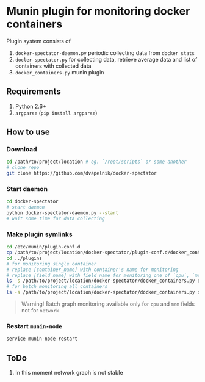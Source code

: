 # Munin plugin for monitoring docker containers

Plugin system consists of

1. `docker-spectator-daemon.py` periodic collecting data from `docker stats`
2. `docler-spectator.py` for collecting data, retrieve average data and list of containers with collected data
3. `docker_containers.py` munin plugin

## Requirements

1. Python 2.6+
2. `argparse` (`pip install argparse`)


## How to use

### Download

```bash
cd /path/to/project/location # eg. `/root/scripts` or some another
# clone repo
git clone https://github.com/dvapelnik/docker-spectator
```

### Start daemon

```bash
cd docker-spectator
# start daemon
python docker-spectator-daemon.py --start
# wait some time for data collecting
```

### Make plugin symlinks

```bash
cd /etc/munin/plugin-conf.d
cp /path/to/project/location/docker-spectator/plugin-conf.d/docker_containers_ .
cd ../plugins
# for monitoring single container
# replace [container_name] with container's name for monitoring
# replace [field_name] with field name for monitoring one of `cpu`, `mem` or `net`
ls -s /path/to/project/location/docker-spectator/docker_containers.py docker_containers_[container_name]_[field_name]
# for batch monitoring all containers
ls -s /path/to/project/location/docker-spectator/docker_containers.py docker_containers_[field_name]
```

> Warning! Batch graph monitoring available only for `cpu` and `mem` fields not for `network`

### Restart `munin-node`

```bash
service munin-node restart
```

## ToDo

1. In this moment network graph is not stable